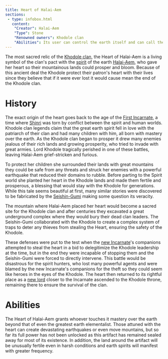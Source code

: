 ```yaml
---
title: Heart of Halai-Aem
sections:
 - type: infobox.html
   content:
    "Creator": Halai-Aem
    "Type": Stone
    "Renowned owners": Khodole clan
    "Abilities": Its user can control the earth itself and can call the power of Halai-Aem to gain powerful blessings or inflict her wrath on their enemies
---
```


The most sacred relic of the [Khodole clan](https://raldamain.com/en/ideas/factions/khodoleclan.html), the Heart of Halai-Aem is a living symbol of the clan's pact with the [spirit](https://raldamain.com/en/creatures/superior%20beings/primal%20spirits/shinri) of the earth [Halai-Aem](https://raldamain.com/en/creatures/superior%20beings/primal%20spirits/shinri/halaiaem.html), who gave her heart so their mountainous lands could prosper and bloom. Because of this ancient deal the Khodole protect their patron's heart with their lives since they believe that if it were ever lost it would cause mean the end of the Khodole clan.

# History

The exact origin of the heart goes back to the age of the [First Incarnate](https://raldamain.com/en/characters/age%20of%20succesion/firstincarnate.html), a time where [Shinri](https://raldamain.com/en/locations/natural/shinri%20region.html) was torn by conflict between the spirit and human worlds. Khodole clan legends claim that the great earth spirit fell in love with the patriarch of their clan and had many children with him, all born with mastery over the earth. As the Khodole clan began to prosper it drew many enemies jealous of their rich lands and growing prosperity, who tried to invade with great armies. Lord Khodole tragically perished in one of these battles, leaving Halai-Aem grief-stricken and furious. 

To protect her children she surrounded their lands with great mountains they could be safe from any threats and struck her enemies with a powerful earthquake that reduced their domains to rubble. Before parting to the Spirit world she planted her heart in the Khodole lands and made them fertile and prosperous, a blessing that would stay with the Khodole for generations. While this tale seems beautiful at first, many similar stories were discovered to be fabricated by the [Seishin-Gumi](https://raldamain.com/en/ideas/factions/seishingumi.html) making some question its veracity.

The mountain where Halai-Aem placed her heart would become a sacred site for the Khodole clan and after centuries they excavated a great underground complex where they would bury their dead clan leaders. The Seishin-Gumi collaborated with the Khodole to create a complex system of traps to deter any thieves from stealing the Heart, ensuring the safety of the Khodole. 

These defenses were put to the test when the [new Incarnate](https://raldamain.com/en/characters/age%20of%20heresy/seigo.html)'s companions attempted to steal the heart in a bid to delegitimize the Khodole leadership at the time, but in the end they were incapable of stopping them and the Seishin-Gumi were forced to directly intervene. This battle would be disastrous for the spirit hunters, who lost many powerful agents and were blamed by the new Incarnate's companions for the theft so they could seem like heroes in the eyes of the Khodole. The heart then returned to its rightful place as a [new lord](https://raldamain.com/en/characters/age%20of%20heresy/chodao.html) closer to the Incarnate ascended to the Khodole throne, remaining there to ensure the survival of the clan.

# Abilities

The Heart of Halai-Aem grants whoever touches it mastery over the earth beyond that of even the greatest earth elementalist. Those attuned with the heart can create devastating earthquakes or even move mountains, but so far its full power has not been unlocked as this artifact has remained sealed away for most of its existence. In addition, the land around the artifact will be unusually fertile even in harsh conditions and earth spirits will manifest with greater frequency.
